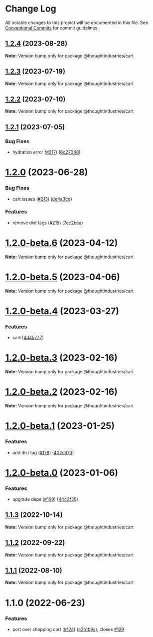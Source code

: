 # Change Log

All notable changes to this project will be documented in this file.
See [Conventional Commits](https://conventionalcommits.org) for commit guidelines.

## [1.2.4](https://github.com/thoughtindustries/helium/compare/@thoughtindustries/cart@1.2.3...@thoughtindustries/cart@1.2.4) (2023-08-28)

**Note:** Version bump only for package @thoughtindustries/cart





## [1.2.3](https://github.com/thoughtindustries/helium/compare/@thoughtindustries/cart@1.2.2...@thoughtindustries/cart@1.2.3) (2023-07-19)

**Note:** Version bump only for package @thoughtindustries/cart





## [1.2.2](https://github.com/thoughtindustries/helium/compare/@thoughtindustries/cart@1.2.1...@thoughtindustries/cart@1.2.2) (2023-07-10)

**Note:** Version bump only for package @thoughtindustries/cart





## [1.2.1](https://github.com/thoughtindustries/helium/compare/@thoughtindustries/cart@1.2.0...@thoughtindustries/cart@1.2.1) (2023-07-05)


### Bug Fixes

* hydration error ([#217](https://github.com/thoughtindustries/helium/issues/217)) ([6d27048](https://github.com/thoughtindustries/helium/commit/6d27048385eca0c6932f3d6c270ac9d9b522a8d1))





# [1.2.0](https://github.com/thoughtindustries/helium/compare/@thoughtindustries/cart@1.2.0-beta.6...@thoughtindustries/cart@1.2.0) (2023-06-28)


### Bug Fixes

* cart issues ([#213](https://github.com/thoughtindustries/helium/issues/213)) ([de4a3cd](https://github.com/thoughtindustries/helium/commit/de4a3cd415c70fa1815ce43561918f6cc70a6f93))


### Features

* remove dist tags ([#215](https://github.com/thoughtindustries/helium/issues/215)) ([7ec2bca](https://github.com/thoughtindustries/helium/commit/7ec2bca0750325fe2d6c2528973846d86c082844))





# [1.2.0-beta.6](https://github.com/thoughtindustries/helium/compare/@thoughtindustries/cart@1.2.0-beta.4...@thoughtindustries/cart@1.2.0-beta.6) (2023-04-12)

**Note:** Version bump only for package @thoughtindustries/cart





# [1.2.0-beta.5](https://github.com/thoughtindustries/helium/compare/@thoughtindustries/cart@1.2.0-beta.4...@thoughtindustries/cart@1.2.0-beta.5) (2023-04-06)

**Note:** Version bump only for package @thoughtindustries/cart





# [1.2.0-beta.4](https://github.com/thoughtindustries/helium/compare/@thoughtindustries/cart@1.2.0-beta.3...@thoughtindustries/cart@1.2.0-beta.4) (2023-03-27)


### Features

* cart ([4d45777](https://github.com/thoughtindustries/helium/commit/4d457773f28d84e0e41dc84f8e34add5232b0e9b))





# [1.2.0-beta.3](https://github.com/thoughtindustries/helium/compare/@thoughtindustries/cart@1.2.0-beta.1...@thoughtindustries/cart@1.2.0-beta.3) (2023-02-16)

**Note:** Version bump only for package @thoughtindustries/cart





# [1.2.0-beta.2](https://github.com/thoughtindustries/helium/compare/@thoughtindustries/cart@1.2.0-beta.1...@thoughtindustries/cart@1.2.0-beta.2) (2023-02-16)

**Note:** Version bump only for package @thoughtindustries/cart





# [1.2.0-beta.1](https://github.com/thoughtindustries/helium/compare/@thoughtindustries/cart@1.2.0-beta.0...@thoughtindustries/cart@1.2.0-beta.1) (2023-01-25)


### Features

* add dist tag ([#178](https://github.com/thoughtindustries/helium/issues/178)) ([402c673](https://github.com/thoughtindustries/helium/commit/402c67371b68a72d488c977701551b8a91ef5959))





# [1.2.0-beta.0](https://github.com/thoughtindustries/helium/compare/@thoughtindustries/cart@1.1.3...@thoughtindustries/cart@1.2.0-beta.0) (2023-01-06)


### Features

* upgrade deps ([#169](https://github.com/thoughtindustries/helium/issues/169)) ([4442f35](https://github.com/thoughtindustries/helium/commit/4442f35f6013119bb5e9baf154bdab9a3583b543))





## [1.1.3](https://github.com/thoughtindustries/helium/compare/@thoughtindustries/cart@1.1.2...@thoughtindustries/cart@1.1.3) (2022-10-14)

**Note:** Version bump only for package @thoughtindustries/cart





## [1.1.2](https://github.com/thoughtindustries/helium/compare/@thoughtindustries/cart@1.1.1...@thoughtindustries/cart@1.1.2) (2022-09-22)

**Note:** Version bump only for package @thoughtindustries/cart





## [1.1.1](https://github.com/thoughtindustries/helium/compare/@thoughtindustries/cart@1.1.0...@thoughtindustries/cart@1.1.1) (2022-08-10)

**Note:** Version bump only for package @thoughtindustries/cart





# 1.1.0 (2022-06-23)


### Features

* port over shopping cart ([#124](https://github.com/thoughtindustries/helium/issues/124)) ([a2b1b9a](https://github.com/thoughtindustries/helium/commit/a2b1b9aecde97c34139ff1fe6821f49d8da35db9)), closes [#129](https://github.com/thoughtindustries/helium/issues/129)
